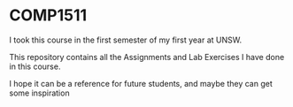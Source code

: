 # COMP1511
I took this course in the first semester of my first year at UNSW.

This repository contains all the Assignments and Lab Exercises I have done in this course. 

I hope it can be a reference for future students, and maybe they can get some inspiration
